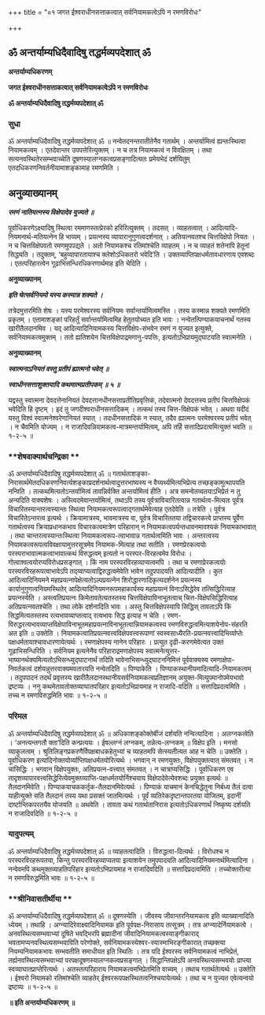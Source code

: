 +++
title = "०१ जगत ईश्वराधीनसत्ताकत्वात् सर्वनियामकत्वेऽपि न रमणविरोधः"

+++


## ॐ अन्तर्याम्यधिदैवादिषु तद्धर्मव्यपदेशात् ॐ

**अन्तर्याम्यधिकरणम्**

**जगत ईश्वराधीनसत्ताकत्वात् सर्वनियामकत्वेऽपि न रमणविरोधः**

**ॐ अन्तर्याम्यधिदैवादिषु तद्धर्मव्यपदेशात् ॐ**

### **सुधा**

ॐ अन्तर्याम्यधिदैवादिषु तद्धर्मव्यपदेशात् ॐ ॥ नन्वेतदनन्तरातीतेनैव गतार्थम् । अन्तर्यामित्वं ह्यन्तःस्थित्वा नियामकत्वम् । एतदेवान्तर उपपत्तेरित्युक्तम् । न च तत्र नियामकत्वं न विवक्षितम् । तथा सत्यनवस्थितेरसम्भवाच्चेति दूषणस्यालग्नकत्वप्रसङ्गादित्यतः प्रमेयभेदं दर्शयितुम् एतदधिकरणनिवर्तनीयामाशङ्कामाह रमणमिति ।

## **अनुव्याख्यानम्**

***रमणं नातियत्नस्य विक्षेपादेव युज्यते ॥***

पूर्वाधिकरणेऽक्ष्यादिषु स्थित्वा रममाणस्तत्प्रेरको हरिरित्युक्तम् । तदसत् । व्याहतत्वात् । आदित्यादि-नियमनार्थ-मतियत्नेन हि भाव्यम् । प्रयत्नस्य व्यापारानुगुणत्वदर्शनात् । अतियत्नवतश्च चित्तविक्षेपो नियतः । न च चित्तविक्षेपवतो रमणमुपपद्यते । अतो नियामकश्च रतिमांश्चेति व्याहतम् । न च व्याहतं शतेनापि हेतूनां सिद्ध्यति । तदुक्तम्, ‘बहुव्यापारतायाश्च क्लेशोऽधिकतरो भवेदि’ति । उक्तव्याप्तिपक्षधर्मतावधारणाय एवशब्दः । एतत्परिहारत्वेन गूढाभिसन्धिरधिकरणार्थमाह इति चेदिति ।

**अनुव्याख्यानम्**

***इति चेत्सर्वनियमो यस्य कस्मान्न शक्यते ।***

तत्रेदमुत्तरमिति शेषः । यस्य परमेश्वरस्य सर्वनियमः सर्वान्तर्यामित्वमस्ति । तस्य कस्मान्न शक्यते रमणमिति प्रकृतम् । एतामाशङ्कां परिहर्तुं सर्वान्तर्यामित्वमिह हेतुतयोच्यत इति भावः । नन्वेतत्पिण्याकयाचनार्थं गतस्य खारीतैलदानमिव । यद् आदित्यादिनियामकस्य चित्तविक्षेप-संभवेन रमणं न युज्यत इत्युक्ते, सर्वनियामकत्वमुक्तम् । ततो ह्यतिशयेन चित्तविक्षेपाद्रमणानु-पपत्तिः, इत्यतोऽभिप्रायमुद्घाटयति स्वात्मनेति ।

**अनुव्याख्यानम्**

***स्वात्मनाऽनियतं वस्तु प्रतीपं ह्यात्मनो भवेत् ॥***

***स्वाधीनसत्ताशुक्तयादि कथमात्मप्रतीपकम् ॥ ५ ॥***

यद्वस्तु स्वात्मना देवदत्तेनानियतं देवदत्तानधीनसत्ताप्रतीतिप्रवृत्तिकं, तदेवात्मनो देवदत्तस्य प्रतीपं चित्तविक्षेपकं भवेदिति हि दृष्टम् । इदं तु जगदीश्वराधीनसत्तादिकम् । तत्कथं तस्य चित्त-विक्षेपकं भवेत् । अथवा यदीदं यस्तु विश्वं स्वात्मनेश्वरेणानियतं स्यात् । तदधीनसत्तादिकं न स्यात्, तदैव ह्यात्मनः परमेश्वरस्य प्रतीपं भवेत् । न चैवमिति योज्यम् । न राजादिवन्नियामकत्व-मात्रमन्तर्यामित्वम्, अपि तर्हि सत्तादिप्रदत्वमित्युक्तं भवति ॥ १-२-५ ॥

### **शेषवाक्यार्थचन्द्रिका **

ॐ अन्तर्याम्यधिदैवादिषु तद्धर्मव्यपदेशात् ॐ ॥ गतार्थताशङ्का-निरासार्थमेतदधिकरणनिवर्त्यशङ्काप्रदर्शनार्थत्वादुत्तरभाष्यस्य न वैय्यर्थ्यमित्यभिप्रेत्य तच्छङ्कामुत्थापयति नन्विति । तत्कथमित्यतोऽन्तर्यामित्वं तावन्निर्वक्ति अन्तर्यामित्वं हीति । अत्र समन्वेतव्यतयाऽभिप्रेतं न तु अन्यदिति वाक्यशेषः । अस्त्विदमेवान्तर्यामित्वं, तथाऽपि तस्य पूर्वत्राविचारितत्वान्न गतार्थत्व-मित्यतः पूर्वत्र विचारितस्यान्तरत्वस्यान्तः स्थित्वा नियामकत्वरूपत्वाद्गतार्थमेवेत्याह एतदेवेति ॥ तत्रेति । पूर्वत्र विचारितेऽन्तरत्व इत्यर्थः । क्रियामात्रस्य, भावमात्रस्य वा, पूर्वत्र विचारिततया तद्विचारकत्वे प्राप्तस्य पूर्वेण गतार्थत्वस्य क्रियाप्रधानकभाव विचारकत्वमात्रेण परिहारान् न नियामकत्वपर्यन्तधावनमावश्यकं नियामकाभावात् । तथा चान्तरत्वस्यान्तःस्थित्वा नियामकत्वरूप-त्वाभावान्न गतार्थत्वमिति भावः । अन्तरत्वस्य नियामकत्वरूपत्वविवक्षायामुत्तरसूत्रमेव नियामक-मित्याह तथा सतीति । रमणप्रेरकत्वयोः परस्पराभावात्मकत्वाभावात्कथं विरुद्धत्वम् इत्यतो न परस्पर-विरहत्वमेव विरोधः । गोत्वाश्वत्वयोरप्यविरोधप्रसङ्गात् । किं नाम परस्परविरहव्याप्यत्वमपि । तथा च रमणाप्रेरकत्वयोः परस्परविरहरूपत्वाभावेऽपि तद्य्वाप्यत्वाद्विरुद्धत्वमेवेति भावेन तदुपपादयति आदित्यादीति । कुत आदित्यादिनियमने महाप्रयत्नापेक्षेत्यतोऽल्पप्रयत्नेन शिरोद्धारणादिकृत्यदर्शनेन प्रयत्नस्य कार्यानुगुणत्वनियमस्थितेर् आदित्यादिनियमनरूपमहाकार्यस्य महाप्रयत्नं विनाऽसिद्धेरेव तत्सिद्धिरित्याह प्रयत्नस्येति । अस्त्वतिप्रयत्नः किमेतावतेत्यतस्तस्य चित्तविक्षेपाविनाभूतत्वाच् चित्त-विक्षेपसिद्धिरित्याह अतिप्रयत्नवतश्चेति । तथा लोके दर्शनादिति भावः । अस्तु चित्तविक्षेपस्यापि सिद्धिस् तावताऽपि किं सिद्धमित्यतस्तस्य रत्यभावव्याप्तत्वाद् रत्यभावः सिद्ध इत्याह न चेति । रमण-विरुद्धरत्यभावव्याप्तविक्षेपाविनाभूतमहाप्रयत्नाविनाभूतत्वान्नियामकत्वस्य रमणविरुद्धत्वमित्याशयेनोप-संहरति अत इति ॥ उक्तेति । नियामकत्वातिप्रयत्नवत्त्वविक्षेपवत्त्वरूपाणां स्वस्वसाध्यैरति-प्रयत्नवत्त्वादिभिर्व्याप्तेः पक्षधर्मतायाश्चावधारणायेत्यर्थः । रमणाक्षेपस्य नानेन परिहारः । प्रत्युत दृढी-करणमेवेत्यत उक्तं गूढाभिसन्धिरिति । सर्वनियम इत्यनेनैव परिहाराद्रमणाक्षेपस्य स्वात्मनेत्युत्तर-भाष्यानर्थक्यमित्यतोऽभिसन्ध्युद्घाटनार्थं तदिति भावेनाभिसन्ध्युद्घाटननिमित्तं पूर्ववाक्यस्य रमणाक्षेपा-निवर्तकत्वं दर्शयन्नुत्तरवाक्यमवतारयति नन्वेतदिति ॥ पिण्याकेति । पिण्याकस्थानीयमादित्यादि-नियामकत्वम् । तदुपपादनं तदर्थं प्रवृत्तस्य खारीतैलदानस्थानीयसर्वनियामकत्वप्रतिज्ञानम् अयुक्त-मित्युपमानोपमेयभावो द्रष्टव्यः । ननु कथमेतावतोक्तव्याघातपरिहार इत्यतोऽभिप्रायमाह न राजादि-वदिति ॥ सत्तादिप्रदत्वमिति । तच्च न रमणविरुद्धमिति भावः ॥ १-२-५ ॥

### **परिमल**

ॐ अन्तर्याम्यधिदैवादिषु तद्धर्मव्यपदेशात् ॐ ॥ अधिकाशङ्कोक्तेर्बीजं दर्शयति नन्वित्यादिना । अलग्नकत्वेति । ‘अनत्यन्तगतौ क्ता’दिति कन्प्रत्ययः । ईषल्लग्नं लग्नकम्, तन्नेत्य-लग्नकम् ॥ विक्षेप इति । मनसो व्याकुलत्वम् । श्रुतिलिङ्गप्रकरणैर्विपक्षबाधकहेतुभ्यां च व्याहतमपि सेत्स्यतीत्यत आह न चेति ॥ उक्तेति । पूर्वाधिकरण इत्यादिनोक्तयोर्व्याप्तिपक्षधर्मतयोरित्यर्थः । भगवान् न रमणयुक्तः, विक्षेपयुक्तत्वात् संमतवत् । न चासिद्धिः । भगवान् विक्षेपयुक्तः, अतिप्रयत्न-वत्त्वात् संमतवत् । न चात्राप्यसिद्धिः । पूर्वाधिकरण एव तादृशव्यापारवत्त्वसिद्धेरित्येवमुक्तव्याप्ति-पक्षधर्मतयोर्निश्चयाय विक्षेपादेवेत्येवशब्दः प्रयुक्त इत्यर्थः ॥ तैलदानमिवेति । पिण्याकयाचककर्तृक-तैलदानमिवेत्यर्थः । पिण्याकं याचमानं केनचिद्धेतुना निर्बध्य तैलं दत्वा याहीत्युक्ते सति तैलदानं तस्य यथा प्रसक्तं जातमित्यर्थः । पूर्वं व्यतिरेकदृष्टान्तपरतया योजितम्, इदानीं दार्ष्टान्तिकपरतयैव योजयति ॥ अथवेति । तावता कथं गतार्थतानिरास इत्यतोऽधिकरणार्थं निष्कृष्य दर्शयति न राजादिवदिति ॥ १-२-५ ॥

### **यादुपत्यम्**

ॐ अन्तर्याम्यधिदैवादिषु तद्धर्मव्यपदेशात् ॐ ॥ व्याहतत्वादिति । विरुद्धत्वा-दित्यर्थः । विरोधश्च न परस्परविरहरूपतया, किन्तु परस्परविरहव्याप्यतया इत्याशयेन तमुपपादयति आदित्यादिनियमनार्थमित्यादिना । नन्वेवमपि कथमुक्तव्याहतिपरिहार इत्यतोऽभिप्रायमाह न राजादिवदिति ॥ सत्तादिप्रदत्वमिति । तच्चोक्तरीत्या न रमणविरुद्धमिति भावः ॥ १-२-५ ॥

### **श्रीनिवासतीर्थीया **

ॐ अन्तर्याम्यधिदैवादिषु तद्धर्मव्यपदेशात् ॐ ॥ दूषणस्येति । जीवस्य जीवान्तरनियामकत्व इति व्याख्यानादिति ध्येयम् । तथाहि । अग्न्यादिरेवाक्ष्यादिनियामक इति पूर्वपक्ष-निरासाय तत्सूत्रम् । तत्र अग्न्यादेर्नियामकत्वे । अनवस्थित्यसम्भवाभ्यां दूषिते भवद्भिरपि ब्रह्मादीनां जीवादिनियामकत्वस्याङ्गीकाराद् भवतामप्यनवस्थित्यसम्भवाविति परेणोक्ते, सर्वनियामकस्येश्वर-स्यास्माभिरङ्गीकारात् तच्छक्त्या नियम्यनियामकभावः सम्भवतीति समाधीयत इति स्थितिः । तत्र यदि ईश्वरस्य सर्वनियामकत्वं नाभिप्रेतं, तर्ह्यनवस्थित्यसम्भवाभ्यां परपक्षदूषणस्यालग्नकत्वप्रसङ्गात् । सिद्धान्तिपक्षेऽपि अनवस्थित्यसम्भवयोः प्राप्त्या स्वव्याघातप्राप्तेरित्यर्थः । अतस्तत्परिहाराय नियामकत्वमभिप्रेतमिति वाच्यम् । तथाच गतार्थतेत्यर्थः ॥ उक्तेति । ईश्वरो नियामको रतिमांश्चेति व्याहतेर् ईश्वररूपपक्षस्थितत्वनिश्चयायेत्यर्थः । तथा च न युज्यत एवेत्यन्वयो द्रष्टव्यः ॥ १-२-५ ॥

**॥ इति अन्तर्याम्यधिकरणम् ॥**

